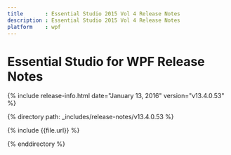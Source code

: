```yaml
---
title       : Essential Studio 2015 Vol 4 Release Notes
description : Essential Studio 2015 Vol 4 Release Notes
platform    : wpf
---
```


# Essential Studio for WPF Release Notes

{% include release-info.html date="January 13, 2016" version="v13.4.0.53" %} 

{% directory path: _includes/release-notes/v13.4.0.53 %}


{% include {{file.url}} %}

{% enddirectory %}